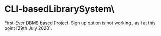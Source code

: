 # CLI-basedLibrarySystem\
First-Ever DBMS based Project.
Sign up option is not working , as i at this point [29th July 2020].

